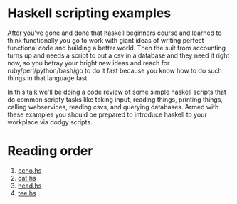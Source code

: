 # Haskell scripting examples #

After you've gone and done that haskell beginners course and learned to think
functionally you go to work with giant ideas of writing perfect functional code
and building a better world. Then the suit from accounting turns up and needs a
script to put a csv in a database and they need it right now, so you betray your
bright new ideas and reach for ruby/perl/python/bash/go to do it fast because
you know how to do such things in that language fast.

In this talk we'll be doing a code review of some simple haskell scripts that do
common scripty tasks like taking input, reading things, printing things, calling
webservices, reading csvs, and querying databases. Armed with these examples you
should be prepared to introduce haskell to your workplace via dodgy scripts.

# Reading order #
  1. [echo.hs](src/echo.hs) 
  2. [cat.hs](src/cat.hs)
  3. [head.hs](src/head.hs) 
  4. [tee.hs](src/tee.hs) 
